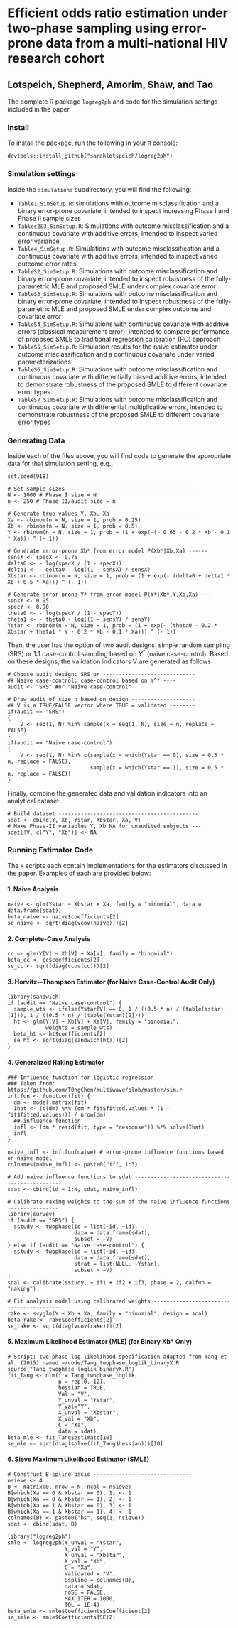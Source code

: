 # Efficient odds ratio estimation under two-phase sampling using error-prone data from a multi-national HIV research cohort
## Lotspeich, Shepherd, Amorim, Shaw, and Tao
The complete R package `logreg2ph` and code for the simulation settings included in the paper. 

### Install
To install the package, run the following in your `R` console: 

```{r}
devtools::install_github("sarahlotspeich/logreg2ph")
```

### Simulation settings 
Inside the `simulations` subdirectory, you will find the following: 

  - `Table1_SimSetup.R`: simulations with outcome misclassification and a binary error-prone covariate, intended to inspect increasing Phase I and Phase II sample sizes
  - `Tables2&3_SimSetup.R`: Simulations with outcome misclassification and a continuous covariate with additive errors, intended to inspect varied error variance 
  - `Table4_SimSetup.R`: Simulations with outcome misclassification and a continuous covariate with additive errors, intended to inspect varied outcome error rates
  - `TableS2_SimSetup.R`: Simulations with outcome misclassification and binary error-prone covariate, intended to inspect robustness of the fully-parametric MLE and proposed SMLE under complex covariate error
  - `TableS3_SimSetup.R`: Simulations with outcome misclassification and binary error-prone covariate, intended to inspect robustness of the fully-parametric MLE and proposed SMLE under complex outcome and covariate error
  - `TableS4_SimSetup.R`: Simulations with continuous covariate with additive errors (classical measurement error), intended to compare performance of proposed SMLE to traditional regression calibration (RC) approach
  - `TableS5_SimSetup.R`: Simulation results for the naive estimator under outcome misclassification and a continuous covariate under varied parameterizations
  - `TableS6_SimSetup.R`: Simulations with outcome misclassification and continuous covariate with differentially biased additive errors, intended to demonstrate robustness of the proposed SMLE to different covariate error types
  - `TableS7_SimSetup.R`: Simulations with outcome misclassification and continuous covariate with differential multiplicative errors, intended to demonstrate robustness of the proposed SMLE to different covariate error types

### Generating Data

Inside each of the files above, you will find code to generate the appropriate data for that simulation setting, e.g., 

```{r, eval = F, tidy = TRUE}
set.seed(918)

# Set sample sizes ----------------------------------------
N <- 1000 # Phase I size = N
n <- 250 # Phase II/audit size = n

# Generate true values Y, Xb, Xa ----------------------------
Xa <- rbinom(n = N, size = 1, prob = 0.25)
Xb <- rbinom(n = N, size = 1, prob = 0.5)
Y <- rbinom(n = N, size = 1, prob = (1 + exp(-(- 0.65 - 0.2 * Xb - 0.1 * Xa))) ^ (- 1))

# Generate error-prone Xb* from error model P(Xb*|Xb,Xa) ------
sensX <- specX <- 0.75
delta0 <- - log(specX / (1 - specX))
delta1 <- - delta0 - log((1 - sensX) / sensX)
Xbstar <- rbinom(n = N, size = 1, prob = (1 + exp(- (delta0 + delta1 * Xb + 0.5 * Xa))) ^ (- 1))

# Generate error-prone Y* from error model P(Y*|Xb*,Y,Xb,Xa) ---
sensY <- 0.95
specY <- 0.90
theta0 <- - log(specY / (1 - specY))
theta1 <- - theta0 - log((1 - sensY) / sensY)
Ystar <- rbinom(n = N, size = 1, prob = (1 + exp(- (theta0 - 0.2 * Xbstar + theta1 * Y - 0.2 * Xb - 0.1 * Xa))) ^ (- 1))
```

Then, the user has the option of two audit designs: simple random sampling (SRS) or 1:1 case-control sampling based on $Y^*$ (naive case-control). Based on these designs, the validation indicators V are generated as follows: 

```{r, eval = FALSE}
# Choose audit design: SRS or -----------------------------
## Naive case-control: case-control based on Y^* ----
audit <- "SRS" #or "Naive case-control"

# Draw audit of size n based on design --------------------
## V is a TRUE/FALSE vector where TRUE = validated --------
if(audit == "SRS")
{
    V <- seq(1, N) %in% sample(x = seq(1, N), size = n, replace = FALSE)
}
if(audit == "Naive case-control")
{
    V <- seq(1, N) %in% c(sample(x = which(Ystar == 0), size = 0.5 * n, replace = FALSE),
                          sample(x = which(Ystar == 1), size = 0.5 * n, replace = FALSE))
}
```

Finally, combine the generated data and validation indicators into an analytical dataset: 

```{r, eval = F, tidy = T}
# Build dataset --------------------------------------------
sdat <- cbind(Y, Xb, Ystar, Xbstar, Xa, V)
# Make Phase-II variables Y, Xb NA for unaudited subjects ---
sdat[!V, c("Y", "Xb")] <- NA
```

### Running Estimator Code

The `R` scripts each contain implementations for the estimators discussed in the paper. Examples of each are provided below:

#### 1. Naive Analysis

```{r, eval = F, tidy = T}
naive <- glm(Ystar ~ Xbstar + Xa, family = "binomial", data = data.frame(sdat))
beta_naive <- naive$coefficients[2]
se_naive <- sqrt(diag(vcov(naive)))[2]
```

#### 2. Complete-Case Analysis

```{r, eval = F, tidy = T}
cc <- glm(Y[V] ~ Xb[V] + Xa[V], family = "binomial")
beta_cc <- cc$coefficients[2]
se_cc <- sqrt(diag(vcov(cc)))[2]
```

#### 3. Horvitz--Thompson Estimator (for Naive Case-Control Audit Only)

```{r, eval = F, tidy = T}
library(sandwich)
if (audit == "Naive case-control") {
  sample_wts <- ifelse(Ystar[V] == 0, 1 / ((0.5 * n) / (table(Ystar)[1])), 1 / ((0.5 * n) / (table(Ystar)[2])))
  ht <- glm(Y[V] ~ Xb[V] + Xa[V], family = "binomial",
            weights = sample_wts)
  beta_ht <- ht$coefficients[2]
  se_ht <- sqrt(diag(sandwich(ht)))[2]
}
```

#### 4. Generalized Raking Estimator

```{r, eval = F, tidy = T}
### Influence function for logistic regression
### Taken from: https://github.com/T0ngChen/multiwave/blob/master/sim.r
inf.fun <- function(fit) {
  dm <- model.matrix(fit)
  Ihat <- (t(dm) %*% (dm * fit$fitted.values * (1 - fit$fitted.values))) / nrow(dm)
  ## influence function
  infl <- (dm * resid(fit, type = "response")) %*% solve(Ihat)
  infl
}

naive_infl <- inf.fun(naive) # error-prone influence functions based on naive model
colnames(naive_infl) <- paste0("if", 1:3)

# Add naive influence functions to sdat -----------------------------------------------
sdat <- cbind(id = 1:N, sdat, naive_infl)

# Calibrate raking weights to the sum of the naive influence functions ----------------
library(survey)
if (audit == "SRS") {
  sstudy <- twophase(id = list(~id, ~id),
                     data = data.frame(sdat),
                     subset = ~V)
} else if (audit == "Naive case-control") {
  sstudy <- twophase(id = list(~id, ~id),
                     data = data.frame(sdat),
                     strat = list(NULL, ~Ystar),
                     subset = ~V)
}
scal <- calibrate(sstudy, ~ if1 + if2 + if3, phase = 2, calfun = "raking")

# Fit analysis model using calibrated weights -----------------------------------------
rake <- svyglm(Y ~ Xb + Xa, family = "binomial", design = scal)
beta_rake <- rake$coefficients[2]
se_rake <- sqrt(diag(vcov(rake)))[2]
```

#### 5. Maximum Likelihood Estimator (MLE) (for Binary Xb* Only)

```{r, eval = F, tidy = T}
# Script: two-phase log-likelihood specification adapted from Tang et al. (2015) named ~/code/Tang_twophase_loglik_binaryX.R
source("Tang_twophase_loglik_binaryX.R")
fit_Tang <- nlm(f = Tang_twophase_loglik,
                p = rep(0, 12),
                hessian = TRUE,
                Val = "V",
                Y_unval = "Ystar",
                Y_val="Y",
                X_unval = "Xbstar",
                X_val = "Xb",
                C = "Xa",
                data = sdat)
beta_mle <- fit_Tang$estimate[10]
se_mle <- sqrt(diag(solve(fit_Tang$hessian)))[10]
```

#### 6. Sieve Maximum Likelihood Estimator (SMLE)

```{r, eval = F, tidy = T}
# Construct B-spline basis -------------------------------
nsieve <- 4
B <- matrix(0, nrow = N, ncol = nsieve)
B[which(Xa == 0 & Xbstar == 0), 1] <- 1
B[which(Xa == 0 & Xbstar == 1), 2] <- 1
B[which(Xa == 1 & Xbstar == 0), 3] <- 1
B[which(Xa == 1 & Xbstar == 1), 4] <- 1
colnames(B) <- paste0("bs", seq(1, nsieve))
sdat <- cbind(sdat, B)

library("logreg2ph")
smle <- logreg2ph(Y_unval = "Ystar",
                  Y_val = "Y",
                  X_unval = "Xbstar",
                  X_val = "Xb",
                  C = "Xa",
                  Validated = "V",
                  Bspline = colnames(B),
                  data = sdat,
                  noSE = FALSE,
                  MAX_ITER = 1000,
                  TOL = 1E-4)
beta_smle <- smle$Coefficients$Coefficient[2]
se_smle <- smle$Coefficients$SE[2]
```
